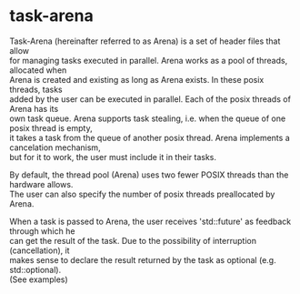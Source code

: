 # task-arena

Task-Arena (hereinafter referred to as Arena) is a set of header files that allow<br>
for managing tasks executed in parallel. Arena works as a pool of threads, allocated when<br>
Arena is created and existing as long as Arena exists. In these posix threads, tasks<br>
added by the user can be executed in parallel. Each of the posix threads of Arena has its<br>
own task queue. Arena supports task stealing, i.e. when the queue of one posix thread is empty,<br>
it takes a task from the queue of another posix thread. Arena implements a cancelation mechanism,<br>
but for it to work, the user must include it in their tasks.<br>

By default, the thread pool (Arena) uses two fewer POSIX threads than the hardware allows.<br>
The user can also specify the number of posix threads preallocated by Arena.

When a task is passed to Arena, the user receives 'std::future' as feedback through which he<br>
can get the result of the task. Due to the possibility of interruption (cancellation), it <br>
makes sense to declare the result returned by the task as optional (e.g. std::optional<int>).<br>
(See examples)

